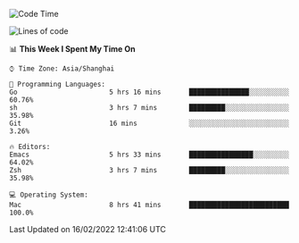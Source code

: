 <!--START_SECTION:waka-->
![Code Time](http://img.shields.io/badge/Code%20Time-615%20hrs%2046%20mins-blue)

![Lines of code](https://img.shields.io/badge/From%20Hello%20World%20I%27ve%20Written-22%20Thousand%20lines%20of%20code-blue)

📊 **This Week I Spent My Time On** 

```text
⌚︎ Time Zone: Asia/Shanghai

💬 Programming Languages: 
Go                       5 hrs 16 mins       ███████████████░░░░░░░░░░   60.76% 
sh                       3 hrs 7 mins        █████████░░░░░░░░░░░░░░░░   35.98% 
Git                      16 mins             ░░░░░░░░░░░░░░░░░░░░░░░░░   3.26%

🔥 Editors: 
Emacs                    5 hrs 33 mins       ████████████████░░░░░░░░░   64.02% 
Zsh                      3 hrs 7 mins        █████████░░░░░░░░░░░░░░░░   35.98%

💻 Operating System: 
Mac                      8 hrs 41 mins       █████████████████████████   100.0%

```


 Last Updated on 16/02/2022 12:41:06 UTC
<!--END_SECTION:waka-->
